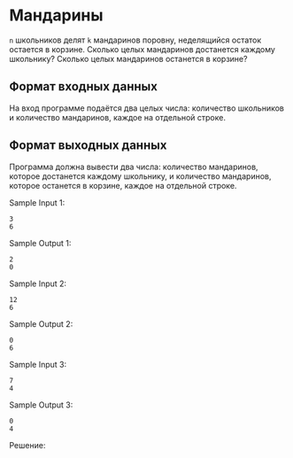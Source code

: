 # Мандарины

```n``` школьников делят ```k``` мандаринов поровну, неделящийся остаток остается в корзине. Сколько целых мандаринов достанется каждому школьнику? Сколько целых мандаринов останется в корзине?

## Формат входных данных
На вход программе подаётся два целых числа: количество школьников и количество мандаринов, каждое на отдельной строке.

## Формат выходных данных
Программа должна вывести два числа: количество мандаринов, которое достанется каждому школьнику, и количество мандаринов, которое останется в корзине, каждое на отдельной строке.

Sample Input 1:
```
3
6
```

Sample Output 1:
```
2
0
```

Sample Input 2:
```
12
6
```

Sample Output 2:
```
0
6
```

Sample Input 3:
```
7
4
```

Sample Output 3:
```
0
4
```

Решение:
```python

```
